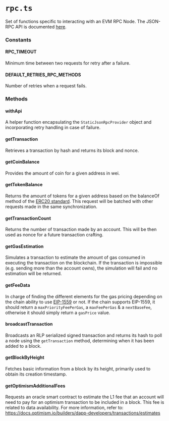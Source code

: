 # `rpc.ts`
Set of functions specific to interacting with an EVM RPC Node. The JSON-RPC API is documented [here](https://ethereum.org/developers/docs/apis/json-rpc).

### Constants

#### RPC_TIMEOUT
Minimum time between two requests for retry after a failure.

#### DEFAULT_RETRIES_RPC_METHODS
Number of retries when a request fails.

### Methods
#### withApi
A helper function encapsulating the `StaticJsonRpcProvider` object and incorporating retry handling in case of failure.

#### getTransaction
Retrieves a transaction by hash and returns its block and nonce.

#### getCoinBalance
Provides the amount of coin for a given address in wei.


#### getTokenBalance
Returns the amount of tokens for a given address based on the balanceOf method of the [ERC20 standard](https://eips.ethereum.org/EIPS/eip-20). This request will be batched with other requests made in the same synchronization.

#### getTransactionCount
Returns the number of transaction made by an account. This will be then used as nonce for a future transaction crafting.

#### getGasEstimation
Simulates a transaction to estimate the amount of gas consumed in executing the transaction on the blockchain. If the transaction is impossible (e.g. sending more than the account owns), the simulation will fail and no estimation will be returned.

#### getFeeData
In charge of finding the different elements for the gas pricing depending on the chain ability to use [EIP-1559](https://eips.ethereum.org/EIPS/eip-1559) or not. If the chain supports EIP-1559, it should return a `maxPriorityFeePerGas`, a `maxFeePerGas` & a `nextBaseFee`, otherwise it should simply return a `gasPrice` value.

#### broadcastTransaction
Broadcasts an RLP serialized signed transaction and returns its hash to poll a node using the `getTransaction` method, determining when it has been added to a block.

#### getBlockByHeight
Fetches basic information from a block by its height, primarily used to obtain its creation timestamp.

#### getOptimismAdditionalFees
Requests an oracle smart contract to estimate the L1 fee that an account will need to pay for an optimism transaction to be included in a block. This fee is related to data availability. For more information, refer to: https://docs.optimism.io/builders/dapp-developers/transactions/estimates
